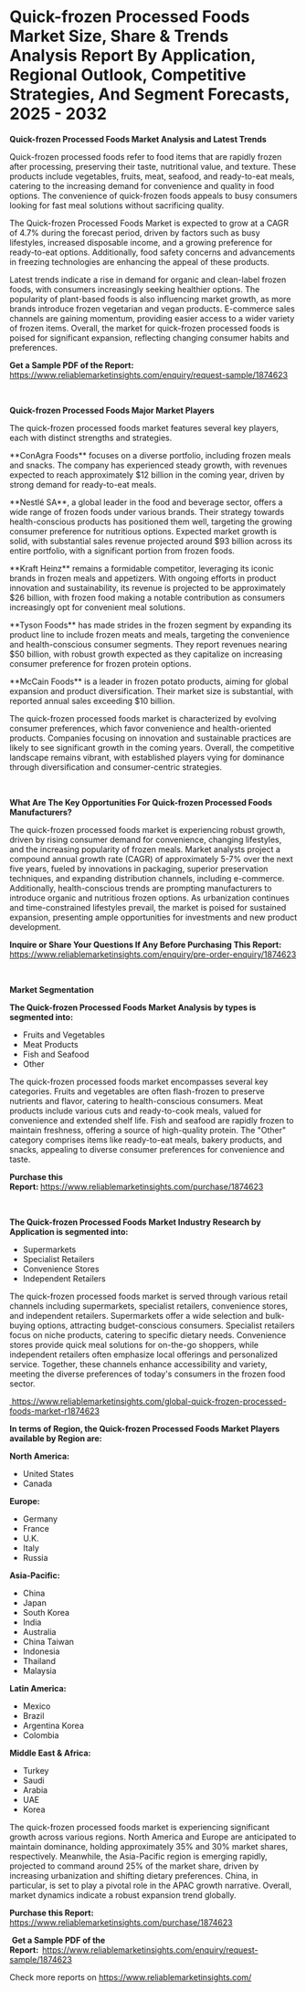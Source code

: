 <p><h1>Quick-frozen Processed Foods Market Size, Share & Trends Analysis Report By Application, Regional Outlook, Competitive Strategies, And Segment Forecasts, 2025 - 2032</h1></p><p><strong>Quick-frozen Processed Foods Market Analysis and Latest Trends</strong></p>
<p><p>Quick-frozen processed foods refer to food items that are rapidly frozen after processing, preserving their taste, nutritional value, and texture. These products include vegetables, fruits, meat, seafood, and ready-to-eat meals, catering to the increasing demand for convenience and quality in food options. The convenience of quick-frozen foods appeals to busy consumers looking for fast meal solutions without sacrificing quality.</p><p>The Quick-frozen Processed Foods Market is expected to grow at a CAGR of 4.7% during the forecast period, driven by factors such as busy lifestyles, increased disposable income, and a growing preference for ready-to-eat options. Additionally, food safety concerns and advancements in freezing technologies are enhancing the appeal of these products.</p><p>Latest trends indicate a rise in demand for organic and clean-label frozen foods, with consumers increasingly seeking healthier options. The popularity of plant-based foods is also influencing market growth, as more brands introduce frozen vegetarian and vegan products. E-commerce sales channels are gaining momentum, providing easier access to a wider variety of frozen items. Overall, the market for quick-frozen processed foods is poised for significant expansion, reflecting changing consumer habits and preferences.</p></p>
<p><strong>Get a Sample PDF of the Report:&nbsp;</strong> <a href="https://www.reliablemarketinsights.com/enquiry/request-sample/1874623?utm_campaign=2131&utm_medium=2&utm_source=Github&utm_content=ia&utm_term=15022025&utm_id=quick-frozen-processed-foods">https://www.reliablemarketinsights.com/enquiry/request-sample/1874623</a></p>
<p>&nbsp;</p>
<p><strong>Quick-frozen Processed Foods Major Market Players</strong></p>
<p><p>The quick-frozen processed foods market features several key players, each with distinct strengths and strategies. </p><p>**ConAgra Foods** focuses on a diverse portfolio, including frozen meals and snacks. The company has experienced steady growth, with revenues expected to reach approximately $12 billion in the coming year, driven by strong demand for ready-to-eat meals.</p><p>**Nestlé SA**, a global leader in the food and beverage sector, offers a wide range of frozen foods under various brands. Their strategy towards health-conscious products has positioned them well, targeting the growing consumer preference for nutritious options. Expected market growth is solid, with substantial sales revenue projected around $93 billion across its entire portfolio, with a significant portion from frozen foods.</p><p>**Kraft Heinz** remains a formidable competitor, leveraging its iconic brands in frozen meals and appetizers. With ongoing efforts in product innovation and sustainability, its revenue is projected to be approximately $26 billion, with frozen food making a notable contribution as consumers increasingly opt for convenient meal solutions.</p><p>**Tyson Foods** has made strides in the frozen segment by expanding its product line to include frozen meats and meals, targeting the convenience and health-conscious consumer segments. They report revenues nearing $50 billion, with robust growth expected as they capitalize on increasing consumer preference for frozen protein options.</p><p>**McCain Foods** is a leader in frozen potato products, aiming for global expansion and product diversification. Their market size is substantial, with reported annual sales exceeding $10 billion.</p><p>The quick-frozen processed foods market is characterized by evolving consumer preferences, which favor convenience and health-oriented products. Companies focusing on innovation and sustainable practices are likely to see significant growth in the coming years. Overall, the competitive landscape remains vibrant, with established players vying for dominance through diversification and consumer-centric strategies.</p></p>
<p>&nbsp;</p>
<p><strong>What Are The Key Opportunities For Quick-frozen Processed Foods Manufacturers?</strong></p>
<p><p>The quick-frozen processed foods market is experiencing robust growth, driven by rising consumer demand for convenience, changing lifestyles, and the increasing popularity of frozen meals. Market analysts project a compound annual growth rate (CAGR) of approximately 5-7% over the next five years, fueled by innovations in packaging, superior preservation techniques, and expanding distribution channels, including e-commerce. Additionally, health-conscious trends are prompting manufacturers to introduce organic and nutritious frozen options. As urbanization continues and time-constrained lifestyles prevail, the market is poised for sustained expansion, presenting ample opportunities for investments and new product development.</p></p>
<p><strong>Inquire or Share Your Questions If Any Before Purchasing This Report:</strong> <a href="https://www.reliablemarketinsights.com/enquiry/pre-order-enquiry/1874623?utm_campaign=2131&utm_medium=2&utm_source=Github&utm_content=ia&utm_term=15022025&utm_id=quick-frozen-processed-foods">https://www.reliablemarketinsights.com/enquiry/pre-order-enquiry/1874623</a></p>
<p>&nbsp;</p>
<p><strong>Market Segmentation</strong></p>
<p><strong>The Quick-frozen Processed Foods Market Analysis by types is segmented into:</strong></p>
<p><ul><li>Fruits and Vegetables</li><li>Meat Products</li><li>Fish and Seafood</li><li>Other</li></ul></p>
<p><p>The quick-frozen processed foods market encompasses several key categories. Fruits and vegetables are often flash-frozen to preserve nutrients and flavor, catering to health-conscious consumers. Meat products include various cuts and ready-to-cook meals, valued for convenience and extended shelf life. Fish and seafood are rapidly frozen to maintain freshness, offering a source of high-quality protein. The "Other" category comprises items like ready-to-eat meals, bakery products, and snacks, appealing to diverse consumer preferences for convenience and taste.</p></p>
<p><strong>Purchase this Report:&nbsp;</strong><a href="https://www.reliablemarketinsights.com/purchase/1874623?utm_campaign=2131&utm_medium=2&utm_source=Github&utm_content=ia&utm_term=15022025&utm_id=quick-frozen-processed-foods">https://www.reliablemarketinsights.com/purchase/1874623</a></p>
<p>&nbsp;</p>
<p><strong>The Quick-frozen Processed Foods Market Industry Research by Application is segmented into:</strong></p>
<p><ul><li>Supermarkets</li><li>Specialist Retailers</li><li>Convenience Stores</li><li>Independent Retailers</li></ul></p>
<p><p>The quick-frozen processed foods market is served through various retail channels including supermarkets, specialist retailers, convenience stores, and independent retailers. Supermarkets offer a wide selection and bulk-buying options, attracting budget-conscious consumers. Specialist retailers focus on niche products, catering to specific dietary needs. Convenience stores provide quick meal solutions for on-the-go shoppers, while independent retailers often emphasize local offerings and personalized service. Together, these channels enhance accessibility and variety, meeting the diverse preferences of today's consumers in the frozen food sector.</p></p>
<p><a href="https://www.reliablemarketinsights.com/global-quick-frozen-processed-foods-market-r1874623?utm_campaign=2131&utm_medium=2&utm_source=Github&utm_content=ia&utm_term=15022025&utm_id=quick-frozen-processed-foods">&nbsp;https://www.reliablemarketinsights.com/global-quick-frozen-processed-foods-market-r1874623</a></p>
<p><strong>In terms of Region, the Quick-frozen Processed Foods Market Players available by Region are:</strong></p>
<p>
    <p> <strong> North America: </strong>
        <ul>
            <li>United States</li>
            <li>Canada</li>
        </ul>
        </p> 
    <p> <strong> Europe: </strong>
        <ul>
            <li>Germany</li>
            <li>France</li>
            <li>U.K.</li>
            <li>Italy</li>
            <li>Russia</li>
        </ul>
        </p> 
    <p> <strong> Asia-Pacific: </strong>
        <ul>
            <li>China</li>
            <li>Japan</li>
            <li>South Korea</li>
            <li>India</li>
            <li>Australia</li>
            <li>China Taiwan</li>
            <li>Indonesia</li>
            <li>Thailand</li>
            <li>Malaysia</li>
        </ul>
        </p> 
    <p> <strong> Latin America: </strong>
        <ul>
            <li>Mexico</li>
            <li>Brazil</li>
            <li>Argentina Korea</li>
            <li>Colombia</li>
        </ul>
        </p> 
    <p> <strong> Middle East & Africa: </strong>
        <ul>
            <li>Turkey</li>
            <li>Saudi</li>
            <li>Arabia</li>
            <li>UAE</li>
            <li>Korea</li>
        </ul>
    </p>
    </p>
<p><p>The quick-frozen processed foods market is experiencing significant growth across various regions. North America and Europe are anticipated to maintain dominance, holding approximately 35% and 30% market shares, respectively. Meanwhile, the Asia-Pacific region is emerging rapidly, projected to command around 25% of the market share, driven by increasing urbanization and shifting dietary preferences. China, in particular, is set to play a pivotal role in the APAC growth narrative. Overall, market dynamics indicate a robust expansion trend globally.</p></p>
<p><strong>Purchase this Report: </strong><a href="https://www.reliablemarketinsights.com/purchase/1874623?utm_campaign=2131&utm_medium=2&utm_source=Github&utm_content=ia&utm_term=15022025&utm_id=quick-frozen-processed-foods">https://www.reliablemarketinsights.com/purchase/1874623</a></p>
<p>&nbsp;<strong>Get a Sample PDF of the Report:&nbsp;&nbsp;</strong><a href="https://www.reliablemarketinsights.com/enquiry/request-sample/1874623?utm_campaign=2131&utm_medium=2&utm_source=Github&utm_content=ia&utm_term=15022025&utm_id=quick-frozen-processed-foods">https://www.reliablemarketinsights.com/enquiry/request-sample/1874623</a></p>
<p><strong></strong></p>
<p>Check more reports on <a href="https://www.reliablemarketinsights.com/?utm_campaign=2131&utm_medium=2&utm_source=Github&utm_content=ia&utm_term=15022025&utm_id=quick-frozen-processed-foods">https://www.reliablemarketinsights.com/</a></p>